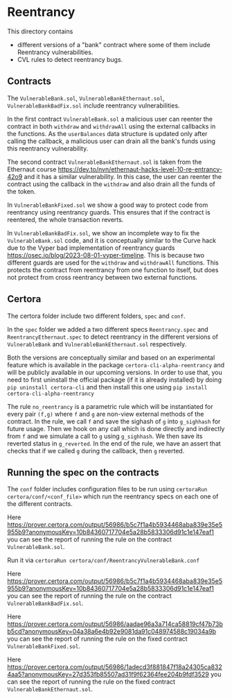 # Reentrancy
This directory contains 
  - different versions of a "bank" contract where some of them include Reentrancy vulnerabilities. 
  - CVL rules to detect reentrancy bugs.

## Contracts
The `VulnerableBank.sol`, `VulnerableBankEthernaut.sol`, `VulnerableBankBadFix.sol` include reentrancy vulnerabilities.

In the first contract `VulnerableBank.sol` a  malicious user can reenter the contract in both `withdraw` and `withdrawAll` using the external callbacks in the functions. As the `userBalances` data structure is updated only after calling the callback, a malicious user can drain all the bank's funds using this reentrancy vulnerability. 

The second contract `VulnerableBankEthernaut.sol` is taken from the Ethernaut course https://dev.to/nvn/ethernaut-hacks-level-10-re-entrancy-42o9 and it has a similar vulnerability. In this case, the user can reenter the contract using the callback in the `withdraw` and also drain all the funds of the token.

In `VulnerableBankFixed.sol` we show a good way to protect code from reentrancy using reentrancy guards. This ensures that if the contract is reentered, the whole transaction reverts. 

In `VulnerableBankBadFix.sol`, we show an incomplete way to fix the `VulnerableBank.sol` code, and it is conceptually similar to the Curve hack due to the Vyper bad implementation of reentrancy guards https://osec.io/blog/2023-08-01-vyper-timeline. This is because two different guards are used for the `withdraw` and `withdrawAll` functions. This protects the contract from reentrancy from one function to itself, but does not protect from cross reentrancy between two external functions. 

## Certora
The certora folder include two different folders, `spec` and `conf`. 

In the `spec` folder we added a two different specs `Reentrancy.spec` and `ReentrancyEthernaut.spec` to detect reentrancy in the different versions of `VulnerableBank` and `VulnerableBankEthernaut.sol` respectively. 

Both the versions are conceptually similar and based on an experimental feature which is available in the package `certora-cli-alpha-reentrancy` and will be publicly available in our upcoming versions. In order to use that, you need to first uninstall the official package (if it is already installed) by doing 
`pip uninstall certora-cli`  and then install this one using `pip install certora-cli-alpha-reentrancy`

The rule `no_reentrancy` is a parametric rule which will be instantiated for every pair `(f,g)` where `f` and `g` are non-view external methods of the contract. In the rule, we call `f` and save the sighash of `g` into `g_sighhash` for future usage. Then we hook on any call which is done directly and indirectly from `f` and we simulate a call to `g` using `g_sighhash`. We then save its reverted status in `g_reverted`. In the end of the rule, we have an assert that checks that if we called `g` during the callback, then `g` reverted. 


## Running the spec on the contracts

The `conf` folder includes configuration files to be run using `certoraRun certora/conf/<conf_file>` which run the reentrancy specs on each one of the different contracts. 

Here https://prover.certora.com/output/56986/b5c7f1a4b5934468aba839e35e5955b9?anonymousKey=10b84360717704e5a28b5833306d91c1e147eaf1 you can see the report of running the rule on the contract `VulnerableBank.sol`.

Run it via ```certoraRun certora/conf/ReentrancyVulnerableBank.conf```

Here https://prover.certora.com/output/56986/b5c7f1a4b5934468aba839e35e5955b9?anonymousKey=10b84360717704e5a28b5833306d91c1e147eaf1 you can see the report of running the rule on the contract `VulnerableBankBadFix.sol`.


Here https://prover.certora.com/output/56986/aadae96a3a714ca58819cf47b73bb5cd?anonymousKey=04a38a6e4b92e9081da91c048974588c19034a9b you can see the report of running the rule on the fixed contract `VulnerableBankFixed.sol`.


Here https://prover.certora.com/output/56986/1adecd3f881847f18a24305ca8324aa5?anonymousKey=27d353fb85507ad31f9f62364fee204b9fdf3529 you can see the report of running the rule on the fixed contract `VulnerableBankEthernaut.sol`.
